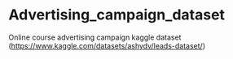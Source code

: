 # Advertising_campaign_dataset
Online course advertising campaign kaggle dataset (https://www.kaggle.com/datasets/ashydv/leads-dataset/)
